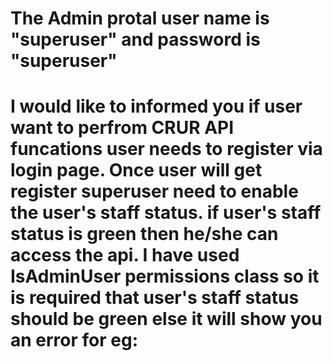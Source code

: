 # The Admin protal user name is "superuser" and password is "superuser"

# I would like to informed you if user want to perfrom CRUR API funcations user needs to register via login page. Once user will get register superuser need to enable the user's staff status. if user's staff status is green then he/she can access the api. I have used IsAdminUser permissions class so it is required that user's staff status should be green else it will show you an error for eg: 
